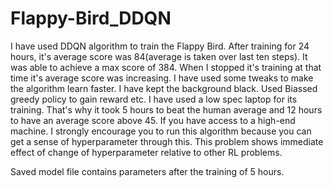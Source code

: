 # Flappy-Bird_DDQN
I have used DDQN algorithm to train the Flappy Bird. After training for 24 hours, it's average score was 84(average is taken over last ten steps). It was able to achieve a max score of 384. When I stopped it's training at that time it's average score was increasing.
I have used some tweaks to make the algorithm learn faster. I have kept the background black. Used Biassed greedy policy to gain reward etc.
I have used a low spec laptop for its training. That's why it took 5 hours to beat the human average and 12 hours to have an average score above 45. If you have access to a high-end machine. I strongly encourage you to run this algorithm because you can get a sense of hyperparameter through this. This problem shows immediate effect of change of hyperparameter relative to other RL problems.

Saved model file contains parameters after the training of 5 hours. 
